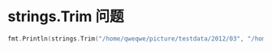 # strings.Trim 问题

```go
fmt.Println(strings.Trim("/home/qweqwe/picture/testdata/2012/03", "/home/qweqwe/picture"))
```

